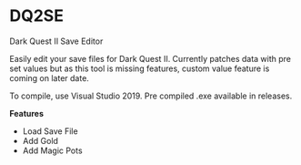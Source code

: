 # DQ2SE
Dark Quest II Save Editor

Easily edit your save files for Dark Quest II.
Currently patches data with pre set values but as this tool is missing features, custom value feature is coming on later date.

To compile, use Visual Studio 2019.
Pre compiled .exe available in releases.


<b>Features</b>
- Load Save File
- Add Gold
- Add Magic Pots
